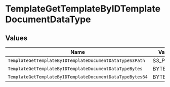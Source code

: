 # TemplateGetTemplateByIDTemplateDocumentDataType


## Values

| Name                                                     | Value                                                    |
| -------------------------------------------------------- | -------------------------------------------------------- |
| `TemplateGetTemplateByIDTemplateDocumentDataTypeS3Path`  | S3_PATH                                                  |
| `TemplateGetTemplateByIDTemplateDocumentDataTypeBytes`   | BYTES                                                    |
| `TemplateGetTemplateByIDTemplateDocumentDataTypeBytes64` | BYTES_64                                                 |
